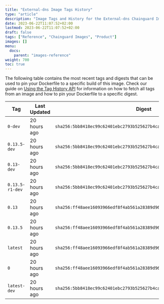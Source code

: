 ```yaml
---
title: "External-dns Image Tags History"
type: "article"
description: "Image Tags and History for the External-dns Chainguard Image"
date: 2023-06-22T11:07:52+02:00
lastmod: 2023-06-22T11:07:52+02:00
draft: false
tags: ["Reference", "Chainguard Images", "Product"]
images: []
menu:
  docs:
    parent: "images-reference"
weight: 700
toc: true
---
```


The following table contains the most recent tags and digests that can be used to pin your Dockerfile to a specific build of this image. Check our guide on [Using the Tag History API](/chainguard/chainguard-images/using-the-tag-history-api/) for information on how to fetch all tags from an image and how to pin your Dockerfile to a specific digest.

| Tag             | Last Updated | Digest                                                                    |
|-----------------|--------------|---------------------------------------------------------------------------|
| `0-dev`         | 20 hours ago | `sha256:5bb8418ec99c62401ebc2793b525627b4caa53ccc0480c13aa9214dd9fb558b2` |
| `0.13.5-dev`    | 20 hours ago | `sha256:5bb8418ec99c62401ebc2793b525627b4caa53ccc0480c13aa9214dd9fb558b2` |
| `0.13-dev`      | 20 hours ago | `sha256:5bb8418ec99c62401ebc2793b525627b4caa53ccc0480c13aa9214dd9fb558b2` |
| `0.13.5-r1-dev` | 20 hours ago | `sha256:5bb8418ec99c62401ebc2793b525627b4caa53ccc0480c13aa9214dd9fb558b2` |
| `0.13`          | 20 hours ago | `sha256:ff48aee16093966edf8f4ab561a28389d9629a41b1a67b7940f91228dfd29625` |
| `0.13.5`        | 20 hours ago | `sha256:ff48aee16093966edf8f4ab561a28389d9629a41b1a67b7940f91228dfd29625` |
| `latest`        | 20 hours ago | `sha256:ff48aee16093966edf8f4ab561a28389d9629a41b1a67b7940f91228dfd29625` |
| `0`             | 20 hours ago | `sha256:ff48aee16093966edf8f4ab561a28389d9629a41b1a67b7940f91228dfd29625` |
| `latest-dev`    | 20 hours ago | `sha256:5bb8418ec99c62401ebc2793b525627b4caa53ccc0480c13aa9214dd9fb558b2` |

